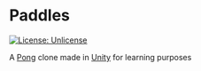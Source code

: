 # Paddles
[![License: Unlicense](https://img.shields.io/badge/license-Unlicense-blue.svg)](http://unlicense.org/)

A [Pong](https://en.wikipedia.org/wiki/Pong) clone made in [Unity](https://unity3d.com/) for learning purposes

